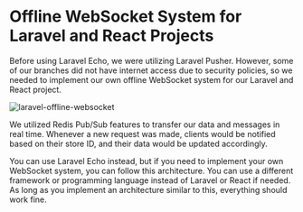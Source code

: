 # Offline WebSocket System for Laravel and React Projects

Before using Laravel Echo, we were utilizing Laravel Pusher. However, some of our branches did not have internet access due to security policies, so we needed to implement our own offline WebSocket system for our Laravel and React project.

![laravel-offline-websocket](https://github.com/esi-t/laravel-offline-webscoket/assets/148218108/528c314d-7018-4339-92ed-ea6f6404805d)

We utilized Redis Pub/Sub features to transfer our data and messages in real time. Whenever a new request was made, clients would be notified based on their store ID, and their data would be updated accordingly.

You can use Laravel Echo instead, but if you need to implement your own WebSocket system, you can follow this architecture. You can use a different framework or programming language instead of Laravel or React if needed. As long as you implement an architecture similar to this, everything should work fine.
